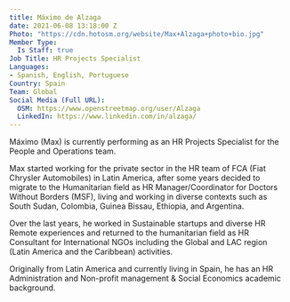 ```yaml
---
title: Máximo de Alzaga
date: 2021-06-08 13:18:00 Z
Photo: "https://cdn.hotosm.org/website/Max+Alzaga+photo+bio.jpg"
Member Type:
  Is Staff: true
Job Title: HR Projects Specialist
Languages:
- Spanish, English, Portuguese
Country: Spain
Team: Global
Social Media (Full URL):
  OSM: https://www.openstreetmap.org/user/Alzaga
  LinkedIn: https://www.linkedin.com/in/alzaga/
---
```


Máximo (Max) is currently performing as an HR Projects Specialist for the People and Operations team.

Max started working for the private sector in the HR team of FCA (Fiat Chrysler Automobiles) in Latin America, after some years decided to migrate to the Humanitarian field as HR Manager/Coordinator for Doctors Without Borders (MSF), living and working in diverse contexts such as South Sudan, Colombia, Guinea Bissau, Ethiopia, and Argentina.

Over the last years, he worked in Sustainable startups and diverse HR Remote experiences and returned to the humanitarian field as HR Consultant for International NGOs including the Global and LAC region (Latin America and the Caribbean) activities.

Originally from Latin America and currently living in Spain, he has an HR Administration and Non-profit management & Social Economics academic background.